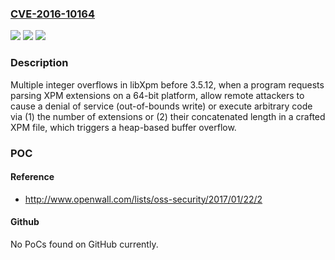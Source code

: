 ### [CVE-2016-10164](https://cve.mitre.org/cgi-bin/cvename.cgi?name=CVE-2016-10164)
![](https://img.shields.io/static/v1?label=Product&message=n%2Fa&color=blue)
![](https://img.shields.io/static/v1?label=Version&message=n%2Fa&color=blue)
![](https://img.shields.io/static/v1?label=Vulnerability&message=n%2Fa&color=brighgreen)

### Description

Multiple integer overflows in libXpm before 3.5.12, when a program requests parsing XPM extensions on a 64-bit platform, allow remote attackers to cause a denial of service (out-of-bounds write) or execute arbitrary code via (1) the number of extensions or (2) their concatenated length in a crafted XPM file, which triggers a heap-based buffer overflow.

### POC

#### Reference
- http://www.openwall.com/lists/oss-security/2017/01/22/2

#### Github
No PoCs found on GitHub currently.

